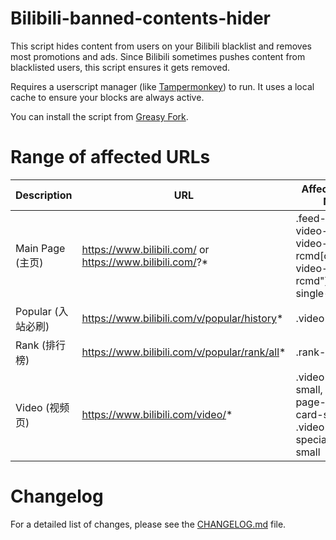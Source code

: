 # Bilibili-banned-contents-hider

This script hides content from users on your Bilibili blacklist and removes most promotions and ads. Since Bilibili sometimes pushes content from blacklisted users, this script ensures it gets removed.

Requires a userscript manager (like [Tampermonkey](https://www.tampermonkey.net/)) to run. It uses a local cache to ensure your blocks are always active.

You can install the script from [Greasy Fork](https://greasyfork.org/en/scripts/484601-bilibili-banned-contents-hider).

# Range of affected URLs

|Description|URL|Affected Class Name|
|--|--|--|
|Main Page (主页)|https://www.bilibili.com/ or https://www.bilibili.com/?*|.feed-card, .bili-video-card, .bili-video-card.is-rcmd[class="bili-video-card is-rcmd"], .floor-single-card|
|Popular (入站必刷)|https://www.bilibili.com/v/popular/history*|.video-card|
|Rank (排行榜)|https://www.bilibili.com/v/popular/rank/all*|.rank-item|
|Video (视频页)|https://www.bilibili.com/video/*|.video-card-ad-small, .video-page-game-card-small, .video-page-special-card-small|

# Changelog

For a detailed list of changes, please see the [CHANGELOG.md](CHANGELOG.md) file.
